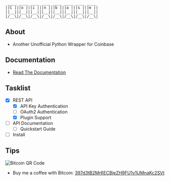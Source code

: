 ```
 ____ ____ ____ ____ ____ ____ ____ ____ 
||C |||o |||i |||n |||b |||a |||s |||e ||
||__|||__|||__|||__|||__|||__|||__|||__||
|/__\|/__\|/__\|/__\|/__\|/__\|/__\|/__\|
```

## About
- Another Unofficial Python Wrapper for Coinbase 

## Documentation
- [Read The Documentation](https://github.com/teleprint-me/coinbase/tree/main/docs)

## Tasklist
- [x] REST API
    - [x] API Key Authentication
    - [ ] OAuth2 Authentication
    - [x] Plugin Support
- [ ] API Documentation
    - [ ] Quickstart Guide
- [ ] Install

## Tips

![Bitcoin QR Code](https://github.com/teleprint-me/coinbase/tree/main/assets/qr-bitcoin.png)

- Buy me a coffee with Bitcoin: [397d3tB2Mr6ECBjeZH9FU1v1UMnaKc2SVt](https://www.blockchain.com/btc/address/397d3tB2Mr6ECBjeZH9FU1v1UMnaKc2SVt)
